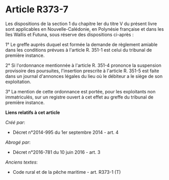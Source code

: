 # Article R373-7

Les dispositions de la section 1 du chapitre Ier du titre V du présent livre sont applicables en Nouvelle-Calédonie, en
Polynésie française et dans les îles Wallis et Futuna, sous réserve des dispositions ci-après : 

1° Le greffe auprès duquel est formée la demande de règlement amiable dans les conditions prévues à l'article R. 351-1 est
celui du tribunal de première instance. 

2° Si l'ordonnance mentionnée à l'article R. 351-4 prononce la suspension provisoire des poursuites, l'insertion prescrite à
l'article R. 351-5 est faite dans un journal d'annonces légales du lieu où le débiteur a le siège de son exploitation. 

3° La mention de cette ordonnance est portée, pour les exploitants non immatriculés, sur un registre ouvert à cet effet au
greffe du tribunal de première instance.

**Liens relatifs à cet article**

_Créé par_:

  - Décret n°2014-995 du 1er septembre 2014 - art. 4

_Abrogé par_:

  - Décret n°2016-781 du 10 juin 2016 - art. 3

_Anciens textes_:

  - Code rural et de la pêche maritime - art. R373-1 (T)
